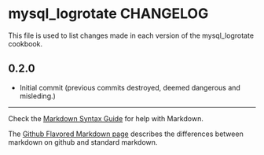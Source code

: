 mysql_logrotate CHANGELOG
=========================

This file is used to list changes made in each version of the mysql_logrotate cookbook.

0.2.0
-----
- Initial commit (previous commits destroyed, deemed dangerous and misleding.)

- - -
Check the [Markdown Syntax Guide](http://daringfireball.net/projects/markdown/syntax) for help with Markdown.

The [Github Flavored Markdown page](http://github.github.com/github-flavored-markdown/) describes the differences between markdown on github and standard markdown.

